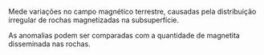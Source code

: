 Mede variações no campo magnético terrestre, causadas pela distribuição irregular de rochas magnetizadas na subsuperfície.

As anomalias podem ser comparadas com a quantidade de magnetita disseminada nas rochas.
